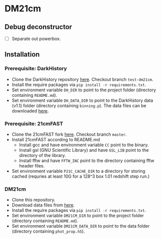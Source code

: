 # DM21cm

## Debug deconstructor
 - [ ] Separate out powerbox.

## Installation

### Prerequisite: DarkHistory
- Clone the DarkHistory repository [here](https://github.com/hongwanliu/DarkHistory/tree/test-dm21cm). Checkout branch `test-dm21cm`.
- Install the require packages via `pip install -r requirements.txt`.
- Set environment variable `DH_DIR` to point to the project folder (directory containing `README.md`).
- Set environment variable `DH_DATA_DIR` to point to the DarkHistory data (v1.1) folder (directory containing `binning.p`). The data files can be downloaded [here](https://zenodo.org/records/6819310).

### Prerequisite: 21cmFAST
- Clone the 21cmFAST fork [here](https://github.com/joshwfoster/21cmFAST). Checkout branch `master`.
- Install 21cmFAST according to README.md
  - Install gcc and have environment variable `CC` point to the binary.
  - Install gsl (GNU Scientific Library) and have `GSL_LIB` point to the directory of the library.
  - Install fftw and have `FFTW_INC` point to the directory containing fftw header files.
- Set environment variable `P21C_CACHE_DIR` to a directory for storing cached (requries at least 10G for a 128^3 box 1.01 redshift step run.)

### DM21cm
- Clone this repository.
- Download data files from [here]().
- Install the require packages via `pip install -r requirements.txt`.
- Set environment variable `DM21CM_DIR` to point to the project folder (directory containing `README.md`).
- Set environment variable `DM21CM_DATA_DIR` to point to the data folder (directory containing `phot_prop.h5`).